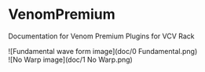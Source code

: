 # VenomPremium
Documentation for Venom Premium Plugins for VCV Rack


![Fundamental wave form image](doc/0 Fundamental.png)  
![No Warp image](doc/1 No Warp.png)
